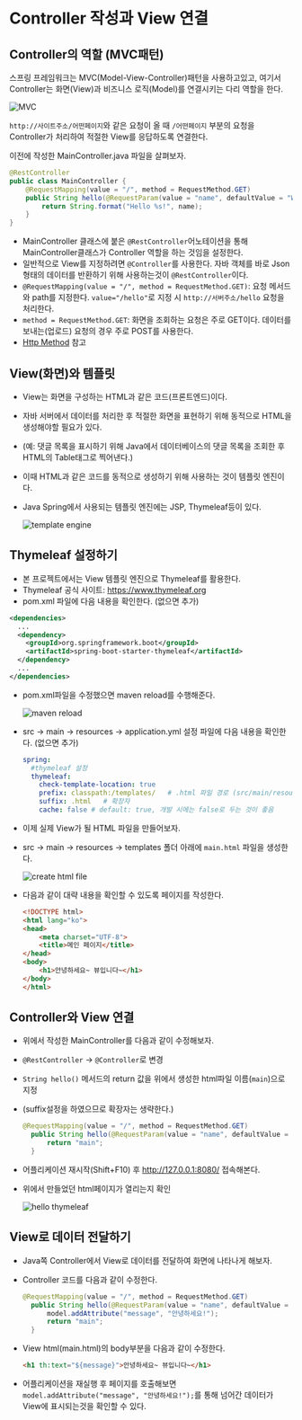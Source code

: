 # Controller 작성과 View 연결

## Controller의 역할 (MVC패턴)
스프링 프레임워크는 MVC(Model-View-Controller)패턴을 사용하고있고, 여기서 Controller는 화면(View)과 비즈니스 로직(Model)를 연결시키는 다리 역할을 한다.

![MVC](./img/mvc.png)

`http://사이트주소/어떤페이지`와 같은 요청이 올 때 `/어떤페이지` 부분의 요청을 Controller가 처리하여 적절한 View를 응답하도록 연결한다.

이전에 작성한 MainController.java 파일을 살펴보자.

```java
@RestController
public class MainController {
    @RequestMapping(value = "/", method = RequestMethod.GET)
    public String hello(@RequestParam(value = "name", defaultValue = "World") String name) {
        return String.format("Hello %s!", name);
    }
}

```

 - MainController 클래스에 붙은 `@RestController`어노테이션을 통해 MainController클래스가 Controller 역할을 하는 것임을 설정한다.
 - 일반적으로 View를 지정하려면 `@Controller`를 사용한다. 자바 객체를 바로 Json 형태의 데이터를 반환하기 위해 사용하는것이 `@RestController`이다.
 - `@RequestMapping(value = "/", method = RequestMethod.GET)`: 요청 메서드와 path를 지정한다. `value="/hello"`로 지정 시 `http://서버주소/hello` 요청을 처리한다.
 - `method = RequestMethod.GET`: 화면을 조회하는 요청은 주로 GET이다. 데이터를 보내는(업로드) 요청의 경우 주로 POST를 사용한다.
 - [Http Method](https://developer.mozilla.org/en-US/docs/Web/HTTP/Methods) 참고 

## View(화면)와 템플릿
 - View는 화면을 구성하는 HTML과 같은 코드(프론트엔드)이다.
 - 자바 서버에서 데이터를 처리한 후 적절한 화면을 표현하기 위해 동적으로 HTML을 생성해야할 필요가 있다.
 - (예: 댓글 목록을 표시하기 위해 Java에서 데이터베이스의 댓글 목록을 조회한 후 HTML의 Table태그로 찍어낸다.)
 - 이때 HTML과 같은 코드를 동적으로 생성하기 위해 사용하는 것이 템플릿 엔진이다.
 - Java Spring에서 사용되는 템플릿 엔진에는 JSP, Thymeleaf등이 있다.

    ![template engine](./img/template%20engine.png)

## Thymeleaf 설정하기
 - 본 프로젝트에서는 View 템플릿 엔진으로 Thymeleaf를 활용한다.
 - Thymeleaf 공식 사이트: https://www.thymeleaf.org
 - pom.xml 파일에 다음 내용을 확인한다. (없으면 추가)
  
  ```xml
  <dependencies>
    ...
    <dependency>
      <groupId>org.springframework.boot</groupId>
      <artifactId>spring-boot-starter-thymeleaf</artifactId>
    </dependency>
    ...
  </dependencies>
  ```
 - pom.xml파일을 수정했으면 maven reload를 수행해준다.
  
    ![maven reload](./img/maven%20reload.png)

 - src → main → resources → application.yml 설정 파일에 다음 내용을 확인한다. (없으면 추가)
  
    ```yml
    spring:
      #thymeleaf 설정
      thymeleaf:
        check-template-location: true
        prefix: classpath:/templates/   # .html 파일 경로 (src/main/resources/templates)
        suffix: .html   # 확장자
        cache: false # default: true, 개발 시에는 false로 두는 것이 좋음
    ```
 - 이제 실제 View가 될 HTML 파일을 만들어보자.
 - src → main → resources → templates 폴더 아래에 `main.html` 파일을 생성한다.

    ![create html file](./img/create%20html%20file.png)
 - 다음과 같이 대략 내용을 확인할 수 있도록 페이지를 작성한다.
    ```html
    <!DOCTYPE html>
    <html lang="ko">
    <head>
        <meta charset="UTF-8">
        <title>메인 페이지</title>
    </head>
    <body>
        <h1>안녕하세요~ 뷰입니다~</h1>
    </body>
    </html>
    ```
## Controller와 View 연결
  - 위에서 작성한 MainController를 다음과 같이 수정해보자.
  - `@RestController` → `@Controller`로 변경
  - `String hello()` 메서드의 return 값을 위에서 생성한 html파일 이름(`main`)으로 지정
  - (suffix설정을 하였으므로 확장자는 생략한다.)
    ```java
    @RequestMapping(value = "/", method = RequestMethod.GET)
      public String hello(@RequestParam(value = "name", defaultValue = "World") String name) {
          return "main";
      }
    ```
 - 어플리케이션 재시작(Shift+F10) 후 http://127.0.0.1:8080/ 접속해본다.
 - 위에서 만들었던 html페이지가 열리는지 확인

    ![hello thymeleaf](./img/hello%20thymeleaf.png)

## View로 데이터 전달하기
 - Java쪽 Controller에서 View로 데이터를 전달하여 화면에 나타나게 해보자.
 - Controller 코드를 다음과 같이 수정한다.

    ```java
    @RequestMapping(value = "/", method = RequestMethod.GET)
      public String hello(@RequestParam(value = "name", defaultValue = "World") String name, Model model) {
          model.addAttribute("message", "안녕하세요!");
          return "main";
      }
    ```
 - View html(main.html)의 body부분을 다음과 같이 수정한다.

    ```html
    <h1 th:text="${message}">안녕하세요~ 뷰입니다~</h1>
    ```
 - 어플리케이션을 재실행 후 페이지를 호출해보면 `model.addAttribute("message", "안녕하세요!");`를 통해 넘어간 데이터가 View에 표시되는것을 확인할 수 있다.
